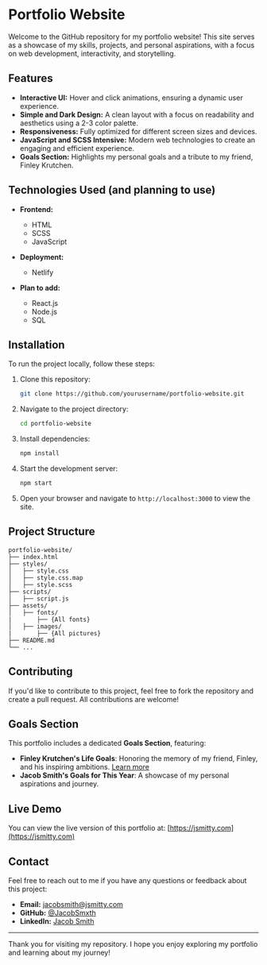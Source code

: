 # Portfolio Website

Welcome to the GitHub repository for my portfolio website! This site serves as a showcase of my skills, projects, and personal aspirations, with a focus on web development, interactivity, and storytelling.

## Features

- **Interactive UI:** Hover and click animations, ensuring a dynamic user experience.
- **Simple and Dark Design:** A clean layout with a focus on readability and aesthetics using a 2-3 color palette.
- **Responsiveness:** Fully optimized for different screen sizes and devices.
- **JavaScript and SCSS Intensive:** Modern web technologies to create an engaging and efficient experience.
- **Goals Section:** Highlights my personal goals and a tribute to my friend, Finley Krutchen.

## Technologies Used (and planning to use)

- **Frontend:**
  - HTML
  - SCSS
  - JavaScript
- **Deployment:**
  - Netlify

- **Plan to add:**
  - React.js
  - Node.js
  - SQL

## Installation

To run the project locally, follow these steps:

1. Clone this repository:
   ```bash
   git clone https://github.com/yourusername/portfolio-website.git
   ```

2. Navigate to the project directory:
   ```bash
   cd portfolio-website
   ```

3. Install dependencies:
   ```bash
   npm install
   ```

4. Start the development server:
   ```bash
   npm start
   ```

5. Open your browser and navigate to `http://localhost:3000` to view the site.

## Project Structure

```
portfolio-website/
├── index.html
├── styles/
│   ├── style.css
│   ├── style.css.map
│   ├── style.scss
├── scripts/
│   ├── script.js
├── assets/
│   ├── fonts/
|       ├── {All fonts}
│   ├── images/
|       ├── {All pictures}
├── README.md
└── ...
```

## Contributing

If you'd like to contribute to this project, feel free to fork the repository and create a pull request. All contributions are welcome!

## Goals Section

This portfolio includes a dedicated **Goals Section**, featuring:

- **Finley Krutchen's Life Goals**: Honoring the memory of my friend, Finley, and his inspiring ambitions. [Learn more](https://www.fox5atlanta.com/news/denmark-high-school-football-player-pulmonary-embolism-organ-donation)
- **Jacob Smith's Goals for This Year**: A showcase of my personal aspirations and journey.

## Live Demo

You can view the live version of this portfolio at:
[https://jsmitty.com](https://jsmitty.com)

## Contact

Feel free to reach out to me if you have any questions or feedback about this project:

- **Email:** jacobsmith@jsmitty.com
- **GitHub:** [@JacobSmxth](https://github.com/JacobSmxth/)
- **LinkedIn:** [Jacob Smith](https://www.linkedin.com/in/jacobsmxth/)

---

Thank you for visiting my repository. I hope you enjoy exploring my portfolio and learning about my journey!
